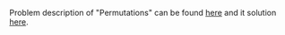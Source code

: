 Problem description of "Permutations" can be found [here](https://leetcode.com/problems/permutations/) and it solution [here](https://github.com/aurimas13/Solutions-To-Problems/blob/main/LeetCode/Python%20Solutions/Permutations/permute.py).
